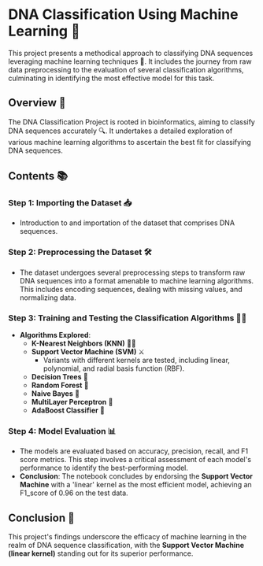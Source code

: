 # DNA Classification Using Machine Learning 🧬

This project presents a methodical approach to classifying DNA sequences leveraging machine learning techniques 🤖. It includes the journey from raw data preprocessing to the evaluation of several classification algorithms, culminating in identifying the most effective model for this task.

## Overview 📖

The DNA Classification Project is rooted in bioinformatics, aiming to classify DNA sequences accurately 🔍. It undertakes a detailed exploration of various machine learning algorithms to ascertain the best fit for classifying DNA sequences.

## Contents 📚

### Step 1: Importing the Dataset 📥

- Introduction to and importation of the dataset that comprises DNA sequences.

### Step 2: Preprocessing the Dataset 🛠

- The dataset undergoes several preprocessing steps to transform raw DNA sequences into a format amenable to machine learning algorithms. This includes encoding sequences, dealing with missing values, and normalizing data.

### Step 3: Training and Testing the Classification Algorithms 🏋️‍♂️

- **Algorithms Explored**:
  - **K-Nearest Neighbors (KNN)** 🚶‍♂️
  - **Support Vector Machine (SVM)** ⚔
    - Variants with different kernels are tested, including linear, polynomial, and radial basis function (RBF).
  - **Decision Trees** 🌳
  - **Random Forest** 🌲
  - **Naive Bayes** 🔮
  - **MultiLayer Perceptron** 🧠
  - **AdaBoost Classifier** 🚀

### Step 4: Model Evaluation 📊

- The models are evaluated based on accuracy, precision, recall, and F1 score metrics. This step involves a critical assessment of each model's performance to identify the best-performing model.
- **Conclusion**: The notebook concludes by endorsing the **Support Vector Machine** with a 'linear' kernel as the most efficient model, achieving an F1_score of 0.96 on the test data.

## Conclusion 🏁

This project's findings underscore the efficacy of machine learning in the realm of DNA sequence classification, with the **Support Vector Machine (linear kernel)** standing out for its superior performance.

